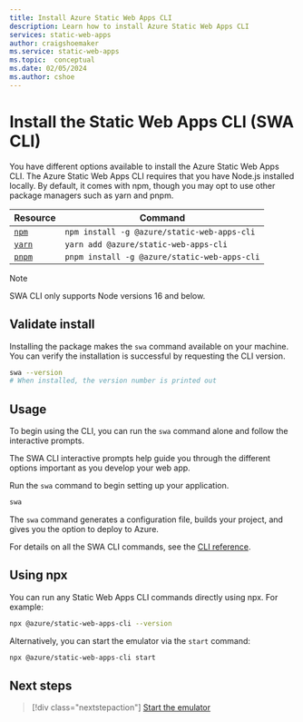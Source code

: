 ```yaml
---
title: Install Azure Static Web Apps CLI
description: Learn how to install Azure Static Web Apps CLI
services: static-web-apps
author: craigshoemaker
ms.service: static-web-apps
ms.topic:  conceptual
ms.date: 02/05/2024
ms.author: cshoe
---
```


# Install the Static Web Apps CLI (SWA CLI)

You have different options available to install the Azure Static Web Apps CLI. The Azure Static Web Apps CLI requires that you have Node.js installed locally. By default, it comes with npm, though you may opt to use other package managers such as yarn and pnpm.

| Resource | Command |
|---|---|
| [`npm`](https://docs.npmjs.com/cli/v6/commands/npm-install) | `npm install -g @azure/static-web-apps-cli` |
| [`yarn`](https://classic.yarnpkg.com/lang/en/docs/cli/install/) | `yarn add @azure/static-web-apps-cli` |
| [`pnpm`](https://pnpm.io/cli/install) | `pnpm install -g @azure/static-web-apps-cli` |

> [!NOTE]
> SWA CLI only supports Node versions 16 and below.

## Validate install

Installing the package makes the `swa` command available on your machine. You can verify the installation is successful by requesting the CLI version.

```bash
swa --version
# When installed, the version number is printed out
```

## Usage

To begin using the CLI, you can run the `swa` command alone and follow the interactive prompts.

The SWA CLI interactive prompts help guide you through the different options important as you develop your web app.

Run the `swa` command to begin setting up your application.

```bash
swa
```

The `swa` command generates a configuration file, builds your project, and gives you the option to deploy to Azure.

For details on all the SWA CLI commands, see the [CLI reference](static-web-apps-cli.yml).

## Using npx

You can run any Static Web Apps CLI commands directly using npx. For example:

```bash
npx @azure/static-web-apps-cli --version
```

Alternatively, you can start the emulator via the `start` command:

```bash
npx @azure/static-web-apps-cli start
```

## Next steps

> [!div class="nextstepaction"]
> [Start the emulator](static-web-apps-cli-emulator.md)

